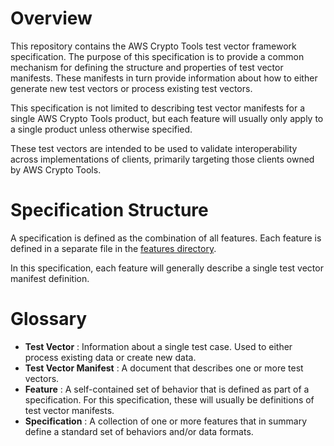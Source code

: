 # Overview

This repository contains the AWS Crypto Tools test vector framework specification. The purpose
of this specification is to provide a common mechanism for defining the structure and properties
of test vector manifests. These manifests in turn provide information about how to either generate
new test vectors or process existing test vectors.

This specification is not limited to describing test vector manifests for a single AWS Crypto Tools
product, but each feature will usually only apply to a single product unless otherwise specified.

These test vectors are intended to be used to validate interoperability across implementations
of clients, primarily targeting those clients owned by AWS Crypto Tools.

# Specification Structure

A specification is defined as the combination of all features. Each feature is defined in a separate
file in the [features directory](features/FEATURES.md).

In this specification, each feature will generally describe a single test vector manifest definition.

# Glossary

* **Test Vector** : Information about a single test case. Used to either process existing data
    or create new data.
* **Test Vector Manifest** : A document that describes one or more test vectors.
* **Feature** : A self-contained set of behavior that is defined as part of a specification.
    For this specification, these will usually be definitions of test vector manifests.
* **Specification** : A collection of one or more features that in summary define a standard
    set of behaviors and/or data formats.
